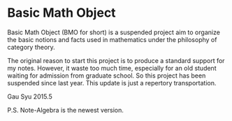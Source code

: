 # Basic Math Object
Basic Math Object (BMO for short) is a suspended project aim to organize the basic notions and facts used in mathematics under the philosophy of category theory.

The original reason to start this project is to produce a standard support for my notes. However, it waste too much time, especially for an old student waiting for admission from graduate school. So this project has been suspended since last year. This update is just a repertory transportation. 

Gau Syu
2015.5

P.S. Note-Algebra is the newest version.
